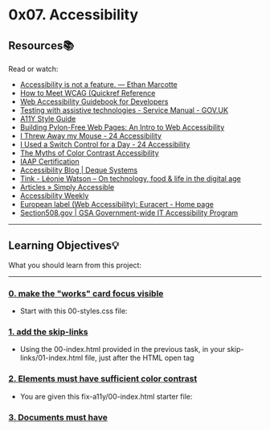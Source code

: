 # 0x07. Accessibility

## Resources:books:
Read or watch:
* [Accessibility is not a feature. — Ethan Marcotte](https://intranet.hbtn.io/rltoken/UTlxQ9qb213Y6SP7kuCsPQ)
* [How to Meet WCAG (Quickref Reference](https://intranet.hbtn.io/rltoken/8c9nVrmNWVJ--pUn1dmKVQ)
* [Web Accessibility Guidebook for Developers](https://intranet.hbtn.io/rltoken/l-XGxAh6sCv8_IahP5izxg)
* [Testing with assistive technologies - Service Manual - GOV.UK](https://intranet.hbtn.io/rltoken/bMm4g4OpeE-Iqxdtzlu0ig)
* [A11Y Style Guide](https://intranet.hbtn.io/rltoken/1q0B-A6MYnUuTPZOdKgIsg)
* [Building Pylon-Free Web Pages: An Intro to Web Accessibility](https://intranet.hbtn.io/rltoken/jTApGoNHRaI2HQs8UqGq2g)
* [I Threw Away my Mouse - 24 Accessibility](https://intranet.hbtn.io/rltoken/8PcPbGbZvmBtnn9dTB2LLQ)
* [I Used a Switch Control for a Day - 24 Accessibility](https://intranet.hbtn.io/rltoken/B7CCmybCPdoR-vy0Ljf_Kw)
* [The Myths of Color Contrast Accessibility](https://intranet.hbtn.io/rltoken/RHFJ-QN-x6sBgYDHNmAmhg)
* [IAAP Certification](https://intranet.hbtn.io/rltoken/X2PNKQCPNBv9Kt4DvzEGqw)
* [Accessibility Blog | Deque Systems](https://intranet.hbtn.io/rltoken/F6MKiJDGC7oahx5l1PG4tA)
* [Tink - Léonie Watson – On technology, food & life in the digital age](https://intranet.hbtn.io/rltoken/e2vhJAVwJgCSj_qWh5d9OA)
* [Articles » Simply Accessible](https://intranet.hbtn.io/rltoken/JMoCv9TlEIkMM6KGXcBIlA)
* [Accessibility Weekly](https://intranet.hbtn.io/rltoken/46XM-mspubGF2aZaPLtlTQ)
* [European label (Web Accessibility): Euracert - Home page](https://intranet.hbtn.io/rltoken/DsxGlFcMObADMOuJ6y8nDw)
* [Section508.gov | GSA Government-wide IT Accessibility Program](https://intranet.hbtn.io/rltoken/bwPuWIeb6MMZCopmv5KJOA)

---
## Learning Objectives:bulb:
What you should learn from this project:

---

### [0. make the "works" card focus visible](./keyboard/01-styles.css)
* Start with this 00-styles.css file:


### [1. add the skip-links](./skip-links/01-index.html)
* Using the 00-index.html provided in the previous task, in your skip-links/01-index.html file, just after the <body> HTML open tag


### [2. Elements must have sufficient color contrast](./fix-a11y/01-index.html)
* You are given this fix-a11y/00-index.html starter file:


### [3. Documents must have <title> element to aid in navigation](./fix-a11y/02-index.html)
* Taking your code from the previous task, in your fix-a11y/02-index.html file


### [4. <html> element must have a lang attribute](./fix-a11y/03-index.html)
* Taking your code from the previous task, in your fix-a11y/03-index.html file


### [5. Images must have alternate text](./fix-a11y/04-index.html)
* Taking your code from the previous task, in your fix-a11y/04-index.html file


### [6. Form elements must have labels](./fix-a11y/05-index.html)
* Taking your code from the previous task, in your fix-a11y/05-index.html file, locate the form


### [7. Links must have discernible text](./fix-a11y/06-index.html)
* In your fix-a11y/06-index.html file


### [8. Zooming and scaling must not be disabled](./fix-a11y/07-index.html)
* In your fix-a11y/07-index.html file


### [9. Heading levels should only increase by one and all page content must be contained by landmarks](./fix-a11y/08-index.html)
* You can install the headingsMap extension to have a visual representation of your headings.


### [10. Document must have one main landmark](./fix-a11y/09-index.html)
* You can install the Landmarks extension to visually locate the landmarks on your pages.


### [11. More than 2 elements become list](./fix-a11y/10-index.html)
* Automated tools can’t always alert about elements that should exist as a list.

--- 
## Author 
* **Marlon A. Garcia M.** - [clasesucatmarlon](https://github.com/clasesucatmarlon)